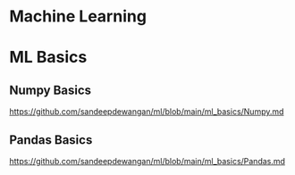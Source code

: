 # Machine Learning

# ML Basics
## Numpy Basics
https://github.com/sandeepdewangan/ml/blob/main/ml_basics/Numpy.md

## Pandas Basics
https://github.com/sandeepdewangan/ml/blob/main/ml_basics/Pandas.md
